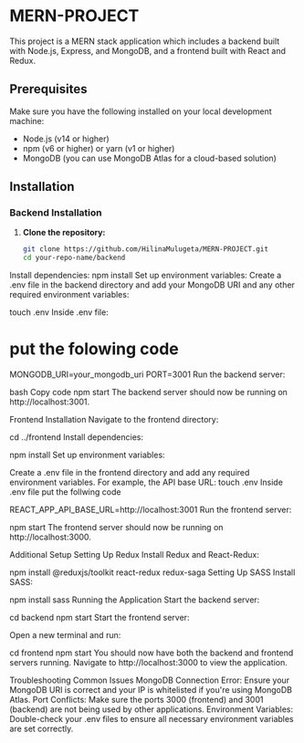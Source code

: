 # MERN-PROJECT

This project is a MERN stack application which includes a backend built with Node.js, Express, and MongoDB, and a frontend built with React and Redux.

## Prerequisites

Make sure you have the following installed on your local development machine:

- Node.js (v14 or higher)
- npm (v6 or higher) or yarn (v1 or higher)
- MongoDB (you can use MongoDB Atlas for a cloud-based solution)

## Installation

### Backend Installation

1. **Clone the repository:**

   ```bash
   git clone https://github.com/HilinaMulugeta/MERN-PROJECT.git
   cd your-repo-name/backend
Install dependencies:
npm install
Set up environment variables:
Create a .env file in the backend directory and add your MongoDB URI and any other required environment variables:

touch .env
Inside .env file:
# put the folowing code
MONGODB_URI=your_mongodb_uri
PORT=3001
Run the backend server:

bash
Copy code
npm start
The backend server should now be running on http://localhost:3001.

Frontend Installation
Navigate to the frontend directory:

cd ../frontend
Install dependencies:

npm install
Set up environment variables:

Create a .env file in the frontend directory and add any required environment variables. For example, the API base URL:
touch .env
Inside .env file put the follwing code

REACT_APP_API_BASE_URL=http://localhost:3001
Run the frontend server:

npm start
The frontend server should now be running on http://localhost:3000.

Additional Setup
Setting Up Redux
Install Redux and React-Redux:

npm install @reduxjs/toolkit react-redux redux-saga
Setting Up SASS
Install SASS:

npm install sass
Running the Application
Start the backend server:

cd backend
npm start
Start the frontend server:

Open a new terminal and run:

cd frontend
npm start
You should now have both the backend and frontend servers running. Navigate to http://localhost:3000 to view the application.

Troubleshooting
Common Issues
MongoDB Connection Error: Ensure your MongoDB URI is correct and your IP is whitelisted if you're using MongoDB Atlas.
Port Conflicts: Make sure the ports 3000 (frontend) and 3001 (backend) are not being used by other applications.
Environment Variables: Double-check your .env files to ensure all necessary environment variables are set correctly.
